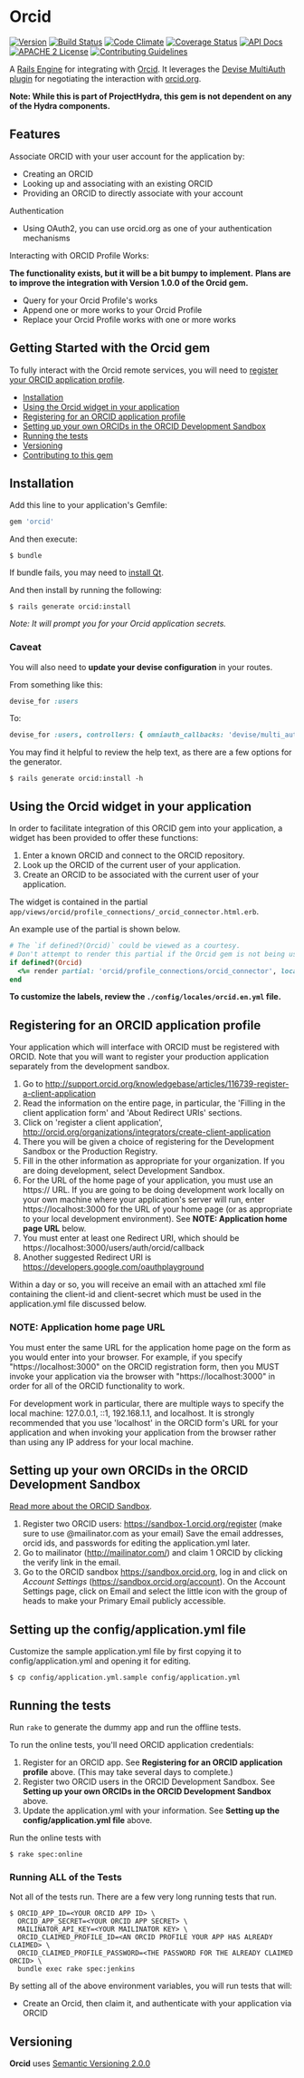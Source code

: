 # Orcid

[![Version](https://badge.fury.io/rb/orcid.png)](http://badge.fury.io/rb/orcid)
[![Build Status](https://travis-ci.org/projecthydra-labs/orcid.png?branch=master)](https://travis-ci.org/projecthydra-labs/orcid)
[![Code Climate](https://codeclimate.com/github/projecthydra-labs/orcid.png)](https://codeclimate.com/github/projecthydra-labs/orcid)
[![Coverage Status](https://img.shields.io/coveralls/projecthydra-labs/orcid.svg)](https://coveralls.io/r/projecthydra-labs/orcid)
[![API Docs](http://img.shields.io/badge/API-docs-blue.svg)](http://rubydoc.info/gems/orcid/0.8.0/frames)
[![APACHE 2 License](http://img.shields.io/badge/APACHE2-license-blue.svg)](./LICENSE)
[![Contributing Guidelines](http://img.shields.io/badge/CONTRIBUTING-Guidelines-blue.svg)](./CONTRIBUTING.md)

A [Rails Engine](https://guides.rubyonrails.org/engines.html) for integrating with [Orcid](https://orcid.org). It leverages the [Devise MultiAuth plugin](https://rubygems.org/gems/devise-multi_auth) for negotiating the interaction with [orcid.org](https://orcid.org).

**Note: While this is part of ProjectHydra, this gem is not dependent on any of the Hydra components.**

## Features

Associate ORCID with your user account for the application by:

* Creating an ORCID
* Looking up and associating with an existing ORCID
* Providing an ORCID to directly associate with your account

Authentication

* Using OAuth2, you can use orcid.org as one of your authentication mechanisms

Interacting with ORCID Profile Works:

**The functionality exists, but it will be a bit bumpy to implement.**
**Plans are to improve the integration with Version 1.0.0 of the Orcid gem.**

* Query for your Orcid Profile's works
* Append one or more works to your Orcid Profile
* Replace your Orcid Profile works with one or more works

## Getting Started with the Orcid gem

To fully interact with the Orcid remote services, you will need to [register your ORCID application profile](#registering-for-an-orcid-application-profile).

* [Installation](#installation)
* [Using the Orcid widget in your application](#using-the-orcid-widget-in-your-application)
* [Registering for an ORCID application profile](#registering-for-an-orcid-application-profile)
* [Setting up your own ORCIDs in the ORCID Development Sandbox](#setting-up-your-own-orcids-in-the-orcid-development-sandbox)
* [Running the tests](#running-the-tests)
* [Versioning](#versioning)
* [Contributing to this gem](./CONTRIBUTING.md)

## Installation

Add this line to your application's Gemfile:

```ruby
gem 'orcid'
```

And then execute:

```console
$ bundle
```

If bundle fails, you may need to [install Qt](https://github.com/thoughtbot/capybara-webkit/wiki/Installing-Qt-and-compiling-capybara-webkit).

And then install by running the following:

```console
$ rails generate orcid:install
```

*Note: It will prompt you for your Orcid application secrets.*


### Caveat

You will also need to **update your devise configuration** in your routes.

From something like this:

```ruby
devise_for :users
```

To:

```ruby
devise_for :users, controllers: { omniauth_callbacks: 'devise/multi_auth/omniauth_callbacks' }
```

You may find it helpful to review the help text, as there are a few options for the generator.

```console
$ rails generate orcid:install -h
```

## Using the Orcid widget in your application

In order to facilitate integration of this ORCID gem into your application, a widget has been provided to offer these functions:

1. Enter a known ORCID and connect to the ORCID repository.
1. Look up the ORCID of the current user of your application.
1. Create an ORCID to be associated with the current user of your application.

The widget is contained in the partial `app/views/orcid/profile_connections/_orcid_connector.html.erb`.

An example use of the partial is shown below.

```ruby
# The `if defined?(Orcid)` could be viewed as a courtesy.
# Don't attempt to render this partial if the Orcid gem is not being used.
if defined?(Orcid)
  <%= render partial: 'orcid/profile_connections/orcid_connector', locals: {default_search_text: current_user.name } %>
end
```

**To customize the labels, review the `./config/locales/orcid.en.yml` file.**

## Registering for an ORCID application profile

Your application which will interface with ORCID must be registered with ORCID.  Note that you will want to register your production
application separately from the development sandbox.

1. Go to http://support.orcid.org/knowledgebase/articles/116739-register-a-client-application
1. Read the information on the entire page, in particular, the 'Filling in the client application form' and 'About Redirect URIs' sections.
1. Click on 'register a client application', http://orcid.org/organizations/integrators/create-client-application
1. There you will be given a choice of registering for the Development Sandbox or the Production Registry.
1. Fill in the other information as appropriate for your organization.  If you are doing development, select Development Sandbox.
1. For the URL of the home page of your application, you must use an https:// URL.  If you are going to be doing development work locally
on your own machine where your application's server will run, enter https://localhost:3000 for the URL of your home page (or as appropriate
to your local development environment).  See **NOTE: Application home page URL** below.
1. You must enter at least one Redirect URI, which should be https://localhost:3000/users/auth/orcid/callback
1. Another suggested Redirect URI is https://developers.google.com/oauthplayground

Within a day or so, you will receive an email with an attached xml file containing the client-id and client-secret which must be used in the application.yml
file discussed below.

### NOTE: Application home page URL
You must enter the same URL for the application home page on the form as you would enter into your browser.  For example, if you specify "https://localhost:3000" on
the ORCID registration form, then you MUST invoke your application via the browser with "https://localhost:3000" in order for all of the ORCID functionality to work.

For development work in particular, there are multiple ways to specify the local machine: 127.0.0.1, ::1, 192.168.1.1, and localhost.  It is strongly recommended that you use 'localhost'
in the ORCID form's URL for your application and when invoking your application from the browser rather than using any IP address for your local machine.

## Setting up your own ORCIDs in the ORCID Development Sandbox

[Read more about the ORCID Sandbox](http://support.orcid.org/knowledgebase/articles/166623-about-the-orcid-sandbox).

1. Register two ORCID users: https://sandbox-1.orcid.org/register (make sure to use <blah>@mailinator.com as your email)
Save the email addresses, orcid ids, and passwords for editing the application.yml later.
1. Go to mailinator (http://mailinator.com/) and claim 1 ORCID by clicking the verify link in the email.
1. Go to the ORCID sandbox https://sandbox.orcid.org, log in and click on *Account Settings* (https://sandbox.orcid.org/account).  On the Account Settings page,
click on Email and select the little icon with the group of heads to make your Primary Email publicly accessible.

## Setting up the config/application.yml file
Customize the sample application.yml file by first copying it to config/application.yml and opening it for editing.

```console
$ cp config/application.yml.sample config/application.yml
```

## Running the tests

Run `rake` to generate the dummy app and run the offline tests.

To run the online tests, you'll need ORCID application credentials:

1. Register for an ORCID app. See **Registering for an ORCID application profile** above.  (This may take several days to complete.)
1. Register two ORCID users in the ORCID Development Sandbox.  See **Setting up your own ORCIDs in the ORCID Development Sandbox** above.
1. Update the application.yml with your information.  See **Setting up the config/application.yml file** above.

Run the online tests with

```console
$ rake spec:online
```

### Running ALL of the Tests

Not all of the tests run. There are a few very long running tests that run.

```console
$ ORCID_APP_ID=<YOUR ORCID APP ID> \
  ORCID_APP_SECRET=<YOUR ORCID APP SECRET> \
  MAILINATOR_API_KEY=<YOUR MAILINATOR KEY> \
  ORCID_CLAIMED_PROFILE_ID=<AN ORCID PROFILE YOUR APP HAS ALREADY CLAIMED> \
  ORCID_CLAIMED_PROFILE_PASSWORD=<THE PASSWORD FOR THE ALREADY CLAIMED ORCID> \
  bundle exec rake spec:jenkins
```

By setting all of the above environment variables, you will run tests that will:

* Create an Orcid, then claim it, and authenticate with your application via ORCID

## Versioning

**Orcid** uses [Semantic Versioning 2.0.0](http://semver.org/)